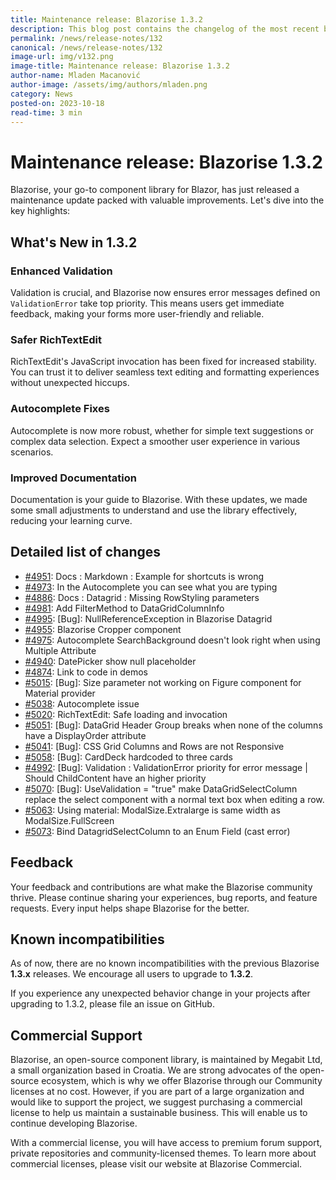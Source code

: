 ```yaml
---
title: Maintenance release: Blazorise 1.3.2
description: This blog post contains the changelog of the most recent bug fixes included in the Blazorise v1.3.2 release.
permalink: /news/release-notes/132
canonical: /news/release-notes/132
image-url: img/v132.png
image-title: Maintenance release: Blazorise 1.3.2
author-name: Mladen Macanović
author-image: /assets/img/authors/mladen.png
category: News
posted-on: 2023-10-18
read-time: 3 min
---
```


# Maintenance release: Blazorise 1.3.2

Blazorise, your  go-to component library for Blazor, has just released a maintenance update packed with valuable improvements. Let's dive into the key highlights:

## What's New in 1.3.2

### Enhanced Validation

Validation is crucial, and Blazorise now ensures error messages defined on `ValidationError` take top priority. This means users get immediate feedback, making your forms more user-friendly and reliable.

### Safer RichTextEdit

RichTextEdit's JavaScript invocation has been fixed for increased stability. You can trust it to deliver seamless text editing and formatting experiences without unexpected hiccups.

### Autocomplete Fixes

Autocomplete is now more robust, whether for simple text suggestions or complex data selection. Expect a smoother user experience in various scenarios.

### Improved Documentation

Documentation is your guide to Blazorise. With these updates, we made some small adjustments to understand and use the library effectively, reducing your learning curve.

## Detailed list of changes

- [#4951](https://github.com/Megabit/Blazorise/issues/4951): Docs : Markdown : Example for shortcuts is wrong
- [#4973](https://github.com/Megabit/Blazorise/issues/4973): In the Autocomplete you can see what you are typing
- [#4886](https://github.com/Megabit/Blazorise/issues/4886): Docs : Datagrid : Missing RowStyling parameters
- [#4981](https://github.com/Megabit/Blazorise/issues/4981): Add FilterMethod to DataGridColumnInfo
- [#4995](https://github.com/Megabit/Blazorise/issues/4995): [Bug]: NullReferenceException in Blazorise Datagrid
- [#4955](https://github.com/Megabit/Blazorise/issues/4955): Blazorise Cropper component
- [#4975](https://github.com/Megabit/Blazorise/issues/4975): Autocomplete SearchBackground doesn't look right when using Multiple Attribute
- [#4940](https://github.com/Megabit/Blazorise/issues/4940): DatePicker show null placeholder
- [#4874](https://github.com/Megabit/Blazorise/issues/4874): Link to code in demos
- [#5015](https://github.com/Megabit/Blazorise/issues/5015): [Bug]: Size parameter not working on Figure component for Material provider
- [#5038](https://github.com/Megabit/Blazorise/issues/5038): Autocomplete issue
- [#5020](https://github.com/Megabit/Blazorise/pull/5020): RichTextEdit: Safe loading and invocation
- [#5051](https://github.com/Megabit/Blazorise/issues/5051): [Bug]: DataGrid Header Group breaks when none of the columns have a DisplayOrder attribute
- [#5041](https://github.com/Megabit/Blazorise/issues/5041): [Bug]: CSS Grid Columns and Rows are not Responsive
- [#5058](https://github.com/Megabit/Blazorise/issues/5058): [Bug]: CardDeck hardcoded to three cards
- [#4992](https://github.com/Megabit/Blazorise/issues/4992): [Bug]: Validation : ValidationError priority for error message | Should ChildContent have an higher priority
- [#5070](https://github.com/Megabit/Blazorise/issues/5070): [Bug]: UseValidation = "true" make DataGridSelectColumn replace the select component with a normal text box when editing a row.
- [#5063](https://github.com/Megabit/Blazorise/issues/5063): Using material: ModalSize.Extralarge is same width as ModalSize.FullScreen
- [#5073](https://github.com/Megabit/Blazorise/issues/5073): Bind DatagridSelectColumn to an Enum Field (cast error)

## Feedback

Your feedback and contributions are what make the Blazorise community thrive. Please continue sharing your experiences, bug reports, and feature requests. Every input helps shape Blazorise for the better.

## Known incompatibilities

As of now, there are no known incompatibilities with the previous Blazorise **1.3.x** releases. We encourage all users to upgrade to **1.3.2**.

If you experience any unexpected behavior change in your projects after upgrading to 1.3.2, please file an issue on GitHub.

## Commercial Support

Blazorise, an open-source component library, is maintained by Megabit Ltd, a small organization based in Croatia. We are strong advocates of the open-source ecosystem, which is why we offer Blazorise through our Community licenses at no cost. However, if you are part of a large organization and would like to support the project, we suggest purchasing a commercial license to help us maintain a sustainable business. This will enable us to continue developing Blazorise.

With a commercial license, you will have access to premium forum support, private repositories and community-licensed themes. To learn more about commercial licenses, please visit our website at Blazorise Commercial.
